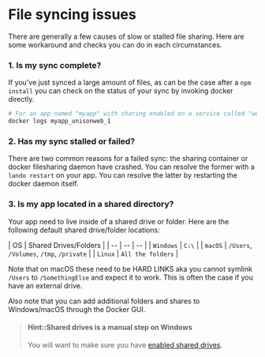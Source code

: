 File syncing issues
===================

There are generally a few causes of slow or stalled file sharing. Here are some workaround and checks you can do in each circumstances.

### 1. Is my sync complete?

If you've just synced a large amount of files, as can be the case after a `npm install` you can check on the status of your sync by invoking docker directly.

```bash
# For an app named "myapp" with sharing enabled on a service called "web"
docker logs myapp_unisonweb_1
```

### 2. Has my sync stalled or failed?

There are two common reasons for a failed sync: the sharing container or docker filesharing daemon have crashed. You can resolve the former with a `lando restart` on your app. You can resolve the latter by restarting the docker daemon itself.

### 3. Is my app located in a shared directory?

Your app need to live inside of a shared drive or folder. Here are the following default shared drive/folder locations:

| OS | Shared Drives/Folders |
| -- | -- | -- |
| `Windows` | `C:\`  |
| `macOS` | `/Users`, `/Volumes`, `/tmp`, `/private` |
| `Linux` | `All the folders` |

Note that on macOS these need to be HARD LINKS aka you cannot symlink `/Users` to `/SomethingElse` and expect it to work. This is often the case if you have an external drive.

Also note that you can add additional folders and shares to Windows/macOS through the Docker GUI.

> #### Hint::Shared drives is a manual step on Windows
>
>  You will want to make sure you have [enabled shared drives](https://docs.docker.com/docker-for-windows/#/shared-drives).
